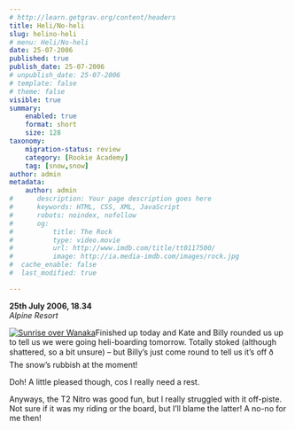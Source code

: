 ```yaml
---
# http://learn.getgrav.org/content/headers
title: Heli/No-heli
slug: helino-heli
# menu: Heli/No-heli
date: 25-07-2006
published: true
publish_date: 25-07-2006
# unpublish_date: 25-07-2006
# template: false
# theme: false
visible: true
summary:
    enabled: true
    format: short
    size: 128
taxonomy:
    migration-status: review
    category: [Rookie Academy]
    tag: [snow,snow]
author: admin
metadata:
    author: admin
#      description: Your page description goes here
#      keywords: HTML, CSS, XML, JavaScript
#      robots: noindex, nofollow
#      og:
#          title: The Rock
#          type: video.movie
#          url: http://www.imdb.com/title/tt0117500/
#          image: http://ia.media-imdb.com/images/rock.jpg
#  cache_enable: false
#  last_modified: true

---
```


**25th July 2006, 18.34**  
*Alpine Resort*

[![](http://user47216.vs.easily.co.uk/wp-content/uploads/2008/12/sunriseattc.jpg "Sunrise over Wanaka")](http://user47216.vs.easily.co.uk/wp-content/uploads/2008/12/sunriseattc.jpg)Finished up today and Kate and Billy rounded us up to tell us we were going heli-boarding tomorrow. Totally stoked (although shattered, so a bit unsure) – but Billy’s just come round to tell us it’s off ð&#159;&#153;&#129; The snow’s rubbish at the moment!

Doh! A little pleased though, cos I really need a rest.

Anyways, the T2 Nitro was good fun, but I really struggled with it off-piste. Not sure if it was my riding or the board, but I’ll blame the latter! A no-no for me then!